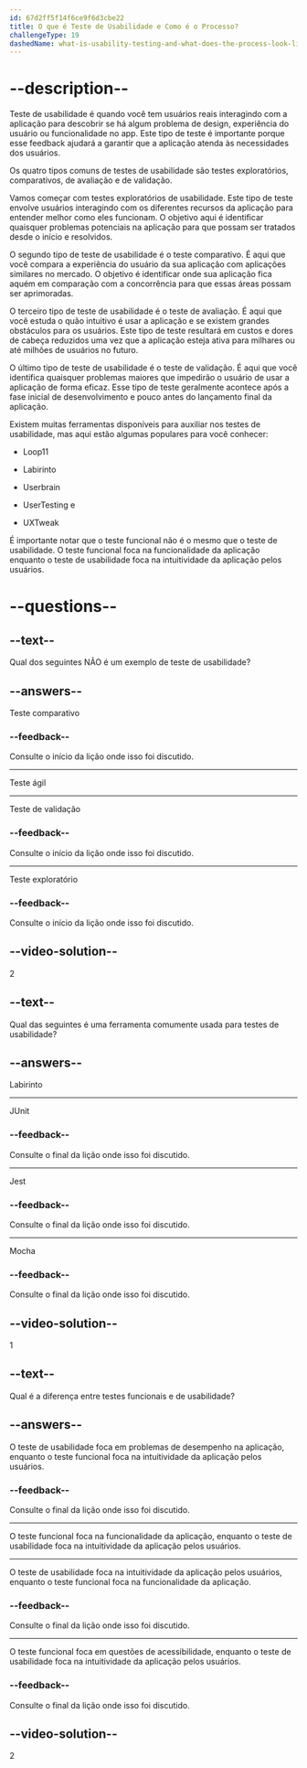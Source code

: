 ```yaml
---
id: 67d2ff5f14f6ce9f6d3cbe22
title: O que é Teste de Usabilidade e Como é o Processo?
challengeType: 19
dashedName: what-is-usability-testing-and-what-does-the-process-look-like
---
```


# --description--

Teste de usabilidade é quando você tem usuários reais interagindo com a aplicação para descobrir se há algum problema de design, experiência do usuário ou funcionalidade no app. Este tipo de teste é importante porque esse feedback ajudará a garantir que a aplicação atenda às necessidades dos usuários.

Os quatro tipos comuns de testes de usabilidade são testes exploratórios, comparativos, de avaliação e de validação.

Vamos começar com testes exploratórios de usabilidade. Este tipo de teste envolve usuários interagindo com os diferentes recursos da aplicação para entender melhor como eles funcionam. O objetivo aqui é identificar quaisquer problemas potenciais na aplicação para que possam ser tratados desde o início e resolvidos.

O segundo tipo de teste de usabilidade é o teste comparativo. É aqui que você compara a experiência do usuário da sua aplicação com aplicações similares no mercado. O objetivo é identificar onde sua aplicação fica aquém em comparação com a concorrência para que essas áreas possam ser aprimoradas.

O terceiro tipo de teste de usabilidade é o teste de avaliação. É aqui que você estuda o quão intuitivo é usar a aplicação e se existem grandes obstáculos para os usuários. Este tipo de teste resultará em custos e dores de cabeça reduzidos uma vez que a aplicação esteja ativa para milhares ou até milhões de usuários no futuro.

O último tipo de teste de usabilidade é o teste de validação. É aqui que você identifica quaisquer problemas maiores que impedirão o usuário de usar a aplicação de forma eficaz. Esse tipo de teste geralmente acontece após a fase inicial de desenvolvimento e pouco antes do lançamento final da aplicação.

Existem muitas ferramentas disponíveis para auxiliar nos testes de usabilidade, mas aqui estão algumas populares para você conhecer:

- Loop11

- Labirinto

- Userbrain

- UserTesting e

- UXTweak

É importante notar que o teste funcional não é o mesmo que o teste de usabilidade. O teste funcional foca na funcionalidade da aplicação enquanto o teste de usabilidade foca na intuitividade da aplicação pelos usuários.

# --questions--

## --text--

Qual dos seguintes NÃO é um exemplo de teste de usabilidade?

## --answers--

Teste comparativo

### --feedback--

Consulte o início da lição onde isso foi discutido.

---

Teste ágil

---

Teste de validação

### --feedback--

Consulte o início da lição onde isso foi discutido.

---

Teste exploratório

### --feedback--

Consulte o início da lição onde isso foi discutido.

## --video-solution--

2

## --text--

Qual das seguintes é uma ferramenta comumente usada para testes de usabilidade?

## --answers--

Labirinto

---

JUnit

### --feedback--

Consulte o final da lição onde isso foi discutido.

---

Jest

### --feedback--

Consulte o final da lição onde isso foi discutido.

---

Mocha

### --feedback--

Consulte o final da lição onde isso foi discutido.

## --video-solution--

1

## --text--

Qual é a diferença entre testes funcionais e de usabilidade?

## --answers--

O teste de usabilidade foca em problemas de desempenho na aplicação, enquanto o teste funcional foca na intuitividade da aplicação pelos usuários.

### --feedback--

Consulte o final da lição onde isso foi discutido.

---

O teste funcional foca na funcionalidade da aplicação, enquanto o teste de usabilidade foca na intuitividade da aplicação pelos usuários.

---

O teste de usabilidade foca na intuitividade da aplicação pelos usuários, enquanto o teste funcional foca na funcionalidade da aplicação.

### --feedback--

Consulte o final da lição onde isso foi discutido.

---

O teste funcional foca em questões de acessibilidade, enquanto o teste de usabilidade foca na intuitividade da aplicação pelos usuários.

### --feedback--

Consulte o final da lição onde isso foi discutido.

## --video-solution--

2
